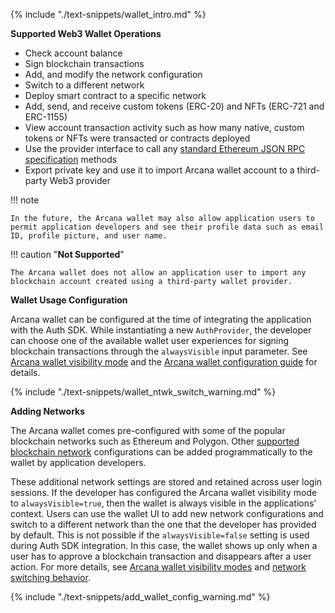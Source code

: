 {% include "./text-snippets/wallet_intro.md" %}

**Supported Web3 Wallet Operations**

* Check account balance
* Sign blockchain transactions
* Add, and modify the network configuration
* Switch to a different network
* Deploy smart contract to a specific network
* Add, send, and receive custom tokens (ERC-20) and NFTs (ERC-721 and ERC-1155)
* View account transaction activity such as how many native, custom tokens or NFTs were transacted or contracts deployed 
* Use the provider interface to call any [standard Ethereum JSON RPC specification](https://ethereum.github.io/execution-apis/api-documentation/) methods
* Export private key and use it to import Arcana wallet account to a third-party Web3 provider

!!! note

    In the future, the Arcana wallet may also allow application users to permit application developers and see their profile data such as email ID, profile picture, and user name.

!!! caution "**Not Supported**"

    The Arcana wallet does not allow an application user to import any blockchain account created using a third-party wallet provider. 

**Wallet Usage Configuration**

Arcana wallet can be configured at the time of integrating the application with the Auth SDK. While instantiating a new `AuthProvider`, the developer can choose one of the available wallet user experiences for signing blockchain transactions through the `alwaysVisible` input parameter. See [Arcana wallet visibility mode]({{page.meta.arcana.root_rel_path}}/concepts/anwallet/walletuimodes.md) and the [Arcana wallet configuration guide]({{page.meta.arcana.root_rel_path}}/howto/arcana_wallet/config_walletvisibility.md) for details.

{% include "./text-snippets/wallet_ntwk_switch_warning.md" %}

**Adding Networks**

The Arcana wallet comes pre-configured with some of the popular blockchain networks such as Ethereum and Polygon. Other [supported blockchain network]({{page.meta.arcana.root_rel_path}}/state_of_the_ntwk.md#supported-blockchains) configurations can be added programmatically to the wallet by application developers. 
        
These additional network settings are stored and retained across user login sessions. If the developer has configured the Arcana wallet visibility mode to `alwaysVisible=true`, then the wallet is always visible in the applications' context. Users can use the wallet UI to add new network configurations and switch to a different network than the one that the developer has provided by default. This is not possible if the `alwaysVisible=false` setting is used during Auth SDK integration. In this case, the wallet shows up only when a user has to approve a blockchain transaction and disappears after a user action. For more details, see [Arcana wallet visibility modes]({{page.meta.arcana.root_rel_path}}/concepts/anwallet/walletuimodes.md) and [network switching behavior]({{page.meta.arcana.root_rel_path}}/concepts/anwallet/walletntwkswitchmode.md).

{% include "./text-snippets/add_wallet_config_warning.md" %}

